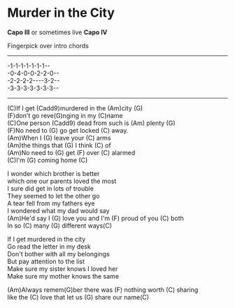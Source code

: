 # Murder in the City

**Capo III** or sometimes live **Capo IV**  
  
Fingerpick over intro chords  

-----

  

\-1-1-1-1-1-1-1--  
\-0-4-0-0-2-2-0--  
\-2-2-2-2----3-2--  
\-3-3-3-3-3-3-3--  

-----

  

  
(C)If I get (Cadd9)murdered in the (Am)city (G)  
(F)don't go reve(G)nging in my (C)name  
(C)One person (Cadd9) dead from such is (Am) plenty (G)  
(F)No need to (G) go get locked (C) away.  
(Am)When I (G) leave your (C) arms  
(Am)the things that (G) I think (C) of  
(Am)No need to (G) get (F) over (C) alarmed  
(C)I'm (G) coming home (C)  
  
I wonder which brother is better  
which one our parents loved the most  
I sure did get in lots of trouble  
They seemed to let the other go  
A tear fell from my fathers eye  
I wondered what my dad would say  
(Am)He'd say I (G) love you and I'm (F) proud of you (C) both  
In so (C) many (G) different ways(C)  
  
If I get murdered in the city  
Go read the letter in my desk  
Don't bother with all my belongings  
But pay attention to the list  
Make sure my sister knows I loved her  
Make sure my mother knows the same  
  
(Am)Always remem(G)ber there was (F) nothing worth (C) sharing  
like the (C) love that let us (G) share our name(C)
